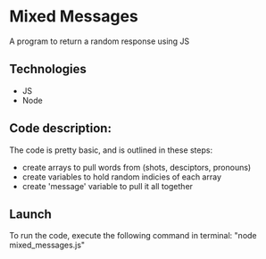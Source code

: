 # Mixed Messages 
A program to return a random response using JS

## Technologies
+ JS
+ Node

## Code description:
The code is pretty basic, and is outlined in these steps:
+ create arrays to pull words from (shots, desciptors, pronouns)
+ create variables to hold random indicies of each array
+ create 'message' variable to pull it all together

## Launch
To run the code, execute the following command in terminal:
"node mixed_messages.js"

